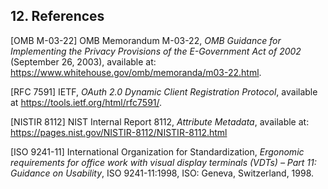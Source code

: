 <a name="references"></a>

## 12. References

<a name="M-03-22"></a>[OMB M-03-22] OMB Memorandum M-03-22, *OMB Guidance for Implementing the Privacy Provisions of the E-Government Act of 2002* (September 26, 2003), available at: <https://www.whitehouse.gov/omb/memoranda/m03-22.html>.

<a name="RFC7591">[RFC 7591]</a> IETF, *OAuth 2.0 Dynamic Client Registration Protocol*, available at <https://tools.ietf.org/html/rfc7591/>.

<a name="nistir8112">[NISTIR 8112]</a> NIST Internal Report 8112, *Attribute Metadata*, available at: <https://pages.nist.gov/NISTIR-8112/NISTIR-8112.html>

<a name="ISO9241-11">[ISO 9241-11]</a> International Organization for Standardization, *Ergonomic requirements for office work with visual display terminals (VDTs) – Part 11: Guidance on Usability*, ISO 9241-11:1998, ISO: Geneva, Switzerland, 1998.